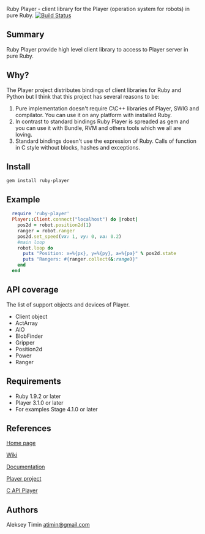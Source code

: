 Ruby Player - client library for the Player (operation system for robots) in pure Ruby. [![Build Status](https://secure.travis-ci.org/flipback/ruby-player.png)](http://travis-ci.org/flipback/ruby-player)

Summary
-------------------------------------
Ruby Player provide high level client library to access to Player server in pure Ruby.

Why?
-------------------------------------
The Player project distributes bindings of client libraries for Ruby and Python but I think that this project has several reasons to be:

1. Pure implementation doesn't require C\C++ libraries of Player, SWIG and compilator. You can use it on any platform with installed Ruby.
2. In contrast to standard bindings Ruby Player is spreaded as gem and you can use it with Bundle, RVM and others tools which we all are loving.
3. Standard bindings doesn't use the expression of Ruby. Calls of function in C style without blocks, hashes and exceptions. 

Install
-------------------------------------

`gem install ruby-player`

Example
-------------------------------------

  ```ruby
    require 'ruby-player'
    Player::Client.connect("localhost") do |robot|
      pos2d = robot.position2d(1)
      ranger = robot.ranger
      pos2d.set_speed(vx: 1, vy: 0, va: 0.2)
      #main loop
      robot.loop do
        puts "Position: x=%{px}, y=%{py}, a=%{pa}" % pos2d.state
        puts "Rangers: #{ranger.collect(&:range)}"
      end
    end
  ```

API coverage 
-------------------------------------
The list of support objects and devices of Player.

* Client object
* ActArray
* AIO
* BlobFinder
* Gripper
* Position2d
* Power
* Ranger


Requirements
-------------------------------------

* Ruby 1.9.2 or later 
* Player 3.1.0 or later
* For examples Stage 4.1.0 or later

References
-------------------------------------

[Home page](http://flipback.github.com/ruby-player/)

[Wiki](https://github.com/flipback/ruby-player/wiki)

[Documentation](http://rubydoc.info/gems/ruby-player/)

[Player project](http://playerstage.sourceforge.net/)

[C API Player](http://playerstage.sourceforge.net/doc/Player-svn/player/group__player__clientlib__libplayerc.html)

Authors
-------------------------------------

Aleksey Timin <atimin@gmail.com>

